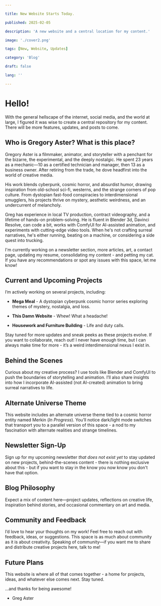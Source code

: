 ```yaml
---

title: New Website Starts Today.

published: 2025-02-05

description: 'A new website and a central location for my content.'

image: './cover2.png'

tags: [New, Website, Updates]

category: 'Blog'

draft: false

lang: ''

---
```


# Hello!

With the general hellscape of the internet, social media, and the world at large, I figured it was wise to create a central repository for my content. There will be more features, updates, and posts to come.

## Who is Gregory Aster? What is this place?

Gregory Aster is a filmmaker, animator, and storyteller with a penchant for the bizarre, the experimental, and the deeply nostalgic. He spent 23 years as a mechanic—10 as a certified technician and manager, then 13 as a business owner. After retiring from the trade, he dove headfirst into the world of creative media.

His work blends cyberpunk, cosmic horror, and absurdist humor, drawing inspiration from old-school sci-fi, westerns, and the strange corners of pop culture. From dystopian fast-food conspiracies to interdimensional smugglers, his projects thrive on mystery, aesthetic weirdness, and an undercurrent of melancholy.

Greg has experience in local TV production, contract videography, and a lifetime of hands-on problem-solving. He is fluent in Blender 3d, Davinci Resolve, can code a bit, works with ComfyUI for AI-assisted animation, and experiments with cutting-edge video tools. When he's not crafting surreal narratives, he's either running, beating on a machine, or considering a side quest into trucking.

I'm currently working on a newsletter section, more articles, art, a contact page, updating my resume, consolidating my content - and petting my cat. If you have any recommendations or spot any issues with this space, let me know!

## Current and Upcoming Projects

I’m actively working on several projects, including:

- **Mega Meal** - A dystopian cyberpunk cosmic horror series exploring themes of mystery, nostalgia, and loss.

- **This Damn Website** - Whew! What a headache!

- **Housework and Furniture Building** - Life and duty calls.

Stay tuned for more updates and sneak peeks as these projects evolve. If you want to collaborate, reach out! I never have enough time, but I can always make time for more - it’s a weird interdimensional nexus I exist in.

## Behind the Scenes

Curious about my creative process? I use tools like Blender and ComfyUI to push the boundaries of storytelling and animation. I’ll also share insights into how I incorporate AI-assisted (not AI-created) animation to bring surreal narratives to life.

## Alternate Universe Theme

This website includes an alternate universe theme tied to a cosmic horror entity named Merkin (*In Progress*). You’ll notice dark/light mode switches that transport you to a parallel version of this space - a nod to my fascination with alternate realities and strange timelines.

## Newsletter Sign-Up

Sign up for my upcoming newsletter *that does not exist yet* to stay updated on new projects, behind-the-scenes content - there is nothing exclusive about this - but if you want to stay in the know you now know you don't have that option.

## Blog Philosophy

Expect a mix of content here—project updates, reflections on creative life, inspiration behind stories, and occasional commentary on art and media.

## Community and Feedback

I’d love to hear your thoughts on my work! Feel free to reach out with feedback, ideas, or suggestions. This space is as much about community as it is about creativity. Speaking of community—if you want me to share and distribute creative projects here, talk to me!

## Future Plans

This website is where all of that comes together - a home for projects, ideas, and whatever else comes next. Stay tuned.

...and thanks for being awesome!

- Greg Aster

